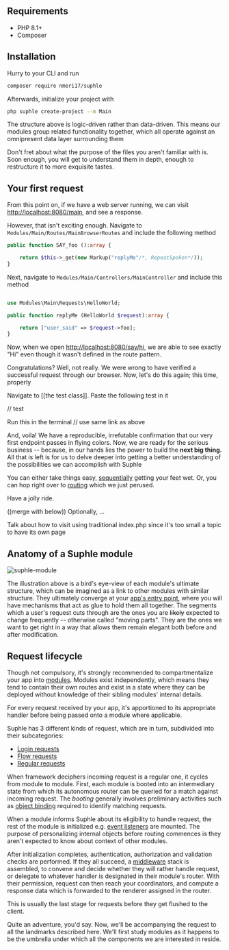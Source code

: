 ## Requirements
- PHP 8.1+
- Composer

## Installation

Hurry to your CLI and run

```bash
composer require nmeri17/suphle
```

Afterwards, initialize your project with

```bash
php suphle create-project --m Main
```

The structure above is logic-driven rather than data-driven. This means our modules group related functionality together, which all operate against an omnipresent data layer surrounding them

Don't fret about what the purpose of the files you aren't familiar with is. Soon enough, you will get to understand them in depth, enough to restructure it to more exquisite tastes.

## Your first request
From this point on, if we have a web server running, we can visit [http://localhost:8080/main](http://localhost/main), and see a response.

However, that isn't exciting enough. Navigate to `Modules/Main/Routes/MainBrowserRoutes` and include the following method

```php
public function SAY_foo ():array {

	return $this->_get(new Markup("replyMe"/*, RepeatSpoken*/));
}

```

Next, navigate to `Modules/Main/Controllers/MainController` and include this method

```php

use Modules\Main\Requests\HelloWorld;

public function replyMe (HelloWorld $request):array {

	return ["user_said" => $request->foo];
}

```

Now, when we open [http://localhost:8080/say/hi](http://localhost/say/hi), we are able to see exactly "Hi" even though it wasn't defined in the route pattern.

Congratulations? Well, not really. We were wrong to have verified a successful request through our browser. Now, let's do this again; this time, properly

Navigate to [[the test class]]. Paste the following test in it

// test

Run this in the terminal
// use same link as above

And, voila! We have a reproducible, irrefutable confirmation that our very first endpoint passes in flying colors. Now, we are ready for the serious business -- because, in our hands lies the power to build the **next big thing.** All that is left is for us to delve deeper into getting a better understanding of the possibilities we can accomplish with Suphle

You can either take things easy, [sequentially](/docs/v1/modules) getting your feet wet. Or, you can hop right over to [routing](/docs/v1/routing) which we just perused.

Have a jolly ride.

((merge with below))
Optionally, ...

Talk about how to visit using traditional index.php since it's too small a topic to have its own page

## Anatomy of a Suphle module

![suphle-module](/suphle-module.jpeg)

The illustration above is a bird's eye-view of each module's ultimate structure, which can be imagined as a link to other modules with similar structure. They ultimately converge at your [app's entry point](/docs/v1/modules#app-entry-point), where you will have mechanisms that act as glue to hold them all together. The segments which a user's request cuts through are the ones you are ~~likely~~ expected to change frequently -- otherwise called "moving parts". They are the ones we want to get right in a way that allows them remain elegant both before and after modification.

## Request lifecycle

Though not compulsory, it's strongly recommended to compartmentalize your app into [modules](/docs/v1/modules). Modules exist independently, which means they tend to contain their own routes and exist in a state where they can be deployed without knowledge of their sibling modules' internal details.

For every request received by your app, it's apportioned to its appropriate handler before being passed onto a module where applicable.

Suphle has 3 different kinds of request, which are in turn, subdivided into their subcategories:
- [Login requests](/docs/v1/authentication)
- [Flow requests](/docs/v1/flows)
- [Regular requests](/docs/v1/service-coordinators)

When framework deciphers incoming request is a regular one, it cycles from module to module. First, each module is booted into an intermediary state from which its autonomous router can be queried for a match against incoming request. The *booting* generally involves preliminary activities such as [object binding](/docs/v1/container#contextual-binding) required to identify matching requests.

When a module informs Suphle about its eligibility to handle request, the rest of the module is initialized e.g. [event listeners](/docs/v1/events#listeners) are mounted. The purpose of personalizing internal objects before routing commences is they aren't expected to know about context of other modules.

After initialization completes, authentication, authorization and validation checks are performed. If they all succeed, a [middleware](/docs/v1/middleware) stack is assembled, to convene and decide whether they will rather handle request, or delegate to whatever handler is designated in their module's router. With their permission, request can then reach your coordinators, and compute a response data which is forwarded to the renderer assigned in the router.

This is usually the last stage for requests before they get flushed to the client.

Quite an adventure, you'd say. Now, we'll be accompanying the request to all the landmarks described here. We'll first study modules as it happens to be the umbrella under which all the components we are interested in reside.
